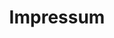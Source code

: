 ---
title: Impressum
layout: page.liquid
permalink: "/impressum/"

header:
    color: '#ffeeee'

sections:
  - template: text_block
    copytext: |-
        Hier bitte Impressum einfügen.
---